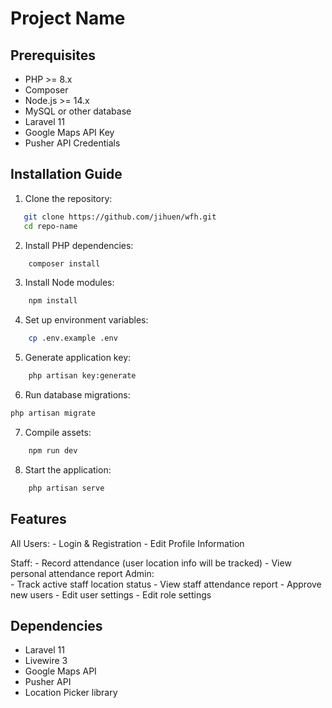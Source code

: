 # Project Name

## Prerequisites
- PHP >= 8.x
- Composer
- Node.js >= 14.x
- MySQL or other database
- Laravel 11
- Google Maps API Key
- Pusher API Credentials

## Installation Guide
1. Clone the repository:
```bash
   git clone https://github.com/jihuen/wfh.git
   cd repo-name
```

2. Install PHP dependencies:
```bash
    composer install
```
3.  Install Node modules:
```bash
    npm install
```

4.  Set up environment variables:
```bash
    cp .env.example .env
```

5.  Generate application key:
```bash
    php artisan key:generate
```

6.  Run database migrations:
```bash
php artisan migrate
```

7.  Compile assets:
```bash
    npm run dev
```

8.  Start the application:
```bash
    php artisan serve
``` 


##  Features

All Users:
    -   Login & Registration
    -   Edit Profile Information

Staff:
    -   Record attendance (user location info will be tracked)
    -   View personal attendance report
Admin:  
    -   Track active staff location status
    -   View staff attendance report
    -   Approve new users
    -   Edit user settings
    -   Edit role settings


##  Dependencies
- Laravel 11
- Livewire 3
- Google Maps API
- Pusher API
- Location Picker library
